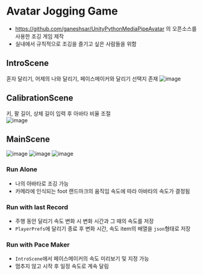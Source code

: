 # Avatar Jogging Game

* https://github.com/ganeshsar/UnityPythonMediaPipeAvatar 의 오픈소스를 사용한 조깅 게임 제작
* 실내에서 규칙적으로 조깅을 즐기고 싶은 사람들을 위함

## IntroScene
혼자 달리기, 어제의 나와 달리기, 페이스메이커와 달리기 선택지 존재
![image](https://github.com/user-attachments/assets/16778127-f8c1-40a9-a436-b6739069e04b)

## CalibrationScene
키, 팔 길이, 상체 길이 입력 후 아바타 비율 조절<br/>
![image](https://github.com/user-attachments/assets/9298a96a-4d85-4ff0-8ed7-5e9c1ab05b7f)
## MainScene
![image](https://github.com/user-attachments/assets/081b5c43-c945-46af-90ba-6b33a22dca82)
![image](https://github.com/user-attachments/assets/b3d3fdb5-a614-4f11-9ad9-6abf38b517dd)
![image](https://github.com/user-attachments/assets/a3dd2ec2-2c41-4d14-9979-467e904579f4)

### Run Alone
* 나의 아바타로 조깅 가능
* 카메라에 인식되는 foot 랜드마크의 움직임 속도에 따라 아바타의 속도가 결정됨
### Run with last Record
* 주행 동안 달리기 속도 변화 시 변화 시간과 그 때의 속도를 저장
* `PlayerPrefs`에 달리기 종료 후 변화 시간, 속도 item의 배열을 `json`형태로 저장<br/>
### Run with Pace Maker
* `IntroScene`에서 페이스메이커의 속도 미리보기 및 지정 가능
*  멈추지 않고 시작 후 일정 속도로 계속 달림
